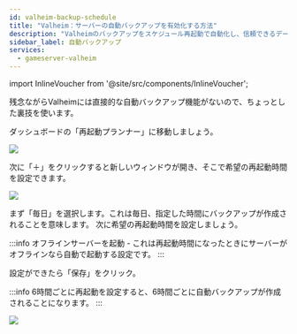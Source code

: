 ```yaml
---
id: valheim-backup-schedule
title: "Valheim：サーバーの自動バックアップを有効化する方法"
description: "Valheimのバックアップをスケジュール再起動で自動化し、信頼できるデータ保護とサーバー管理を実現する方法 → 今すぐチェック"
sidebar_label: 自動バックアップ
services:
  - gameserver-valheim
---
```


import InlineVoucher from '@site/src/components/InlineVoucher';

<InlineVoucher />

残念ながらValheimには直接的な自動バックアップ機能がないので、ちょっとした裏技を使います。

ダッシュボードの「再起動プランナー」に移動しましょう。

![](https://screensaver01.zap-hosting.com/index.php/s/FspW5eG7XJNqE4k/preview)

次に「＋」をクリックすると新しいウィンドウが開き、そこで希望の再起動時間を設定できます。

![](https://screensaver01.zap-hosting.com/index.php/s/me5tSbwc8YWT7me/preview)

まず「毎日」を選択します。これは毎日、指定した時間にバックアップが作成されることを意味します。
次に希望の再起動時間を設定しましょう。

:::info
オフラインサーバーを起動 - これは再起動時間になったときにサーバーがオフラインなら自動で起動する設定です。
:::

設定ができたら「保存」をクリック。

:::info
6時間ごとに再起動を設定すると、6時間ごとに自動バックアップが作成されることになります。
:::

![](https://screensaver01.zap-hosting.com/index.php/s/rFPWnSH7EkHxoN9/preview)

<InlineVoucher />
